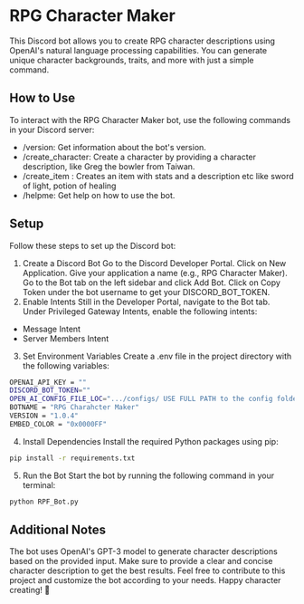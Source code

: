 # RPG Character Maker

This Discord bot allows you to create RPG character descriptions using OpenAI's natural language processing capabilities. You can generate unique character backgrounds, traits, and more with just a simple command.

## How to Use
To interact with the RPG Character Maker bot, use the following commands in your Discord server:

- /version: Get information about the bot's version.
- /create_character: Create a character by providing a  character description, like Greg the bowler from Taiwan.
- /create_item : Creates an item with stats and a description etc like sword of light, potion of healing
- /helpme: Get help on how to use the bot.

## Setup
Follow these steps to set up the Discord bot:

1. Create a Discord Bot
Go to the Discord Developer Portal.
Click on New Application.
Give your application a name (e.g., RPG Character Maker).
Go to the Bot tab on the left sidebar and click Add Bot.
Click on Copy Token under the bot username to get your DISCORD_BOT_TOKEN.
2. Enable Intents
Still in the Developer Portal, navigate to the Bot tab.
Under Privileged Gateway Intents, enable the following intents:
- Message Intent
- Server Members Intent
3. Set Environment Variables
Create a .env file in the project directory with the following variables:
```bash
OPENAI_API_KEY = ""
DISCORD_BOT_TOKEN=""
OPEN_AI_CONFIG_FILE_LOC=".../configs/ USE FULL PATH to the config folder not relative e.g C:/USers/SAM/rpgbot/configs etc.. or /home/sam/rpgbot/configs...."
BOTNAME = "RPG Charahcter Maker"
VERSION = "1.0.4"
EMBED_COLOR = "0x0000FF"
```
4. Install Dependencies
Install the required Python packages using pip:

```bash
pip install -r requirements.txt
```
5. Run the Bot
Start the bot by running the following command in your terminal:

```bash
python RPF_Bot.py
```
## Additional Notes
The bot uses OpenAI's GPT-3 model to generate character descriptions based on the provided input.
Make sure to provide a clear and concise character description to get the best results.
Feel free to contribute to this project and customize the bot according to your needs. Happy character creating! 🎲



